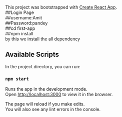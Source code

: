 This project was bootstrapped with [Create React App](https://github.com/facebook/create-react-app).<br>
##Login Page<br>
##username:Amit<br>
##Password:pandey<br>
##cd first-app<br>
##npm install<br>
by this we install the all dependency<br>
## Available Scripts

In the project directory, you can run:

### `npm start`

Runs the app in the development mode.<br>
Open [http://localhost:3000](http://localhost:3000) to view it in the browser.

The page will reload if you make edits.<br>
You will also see any lint errors in the console.

